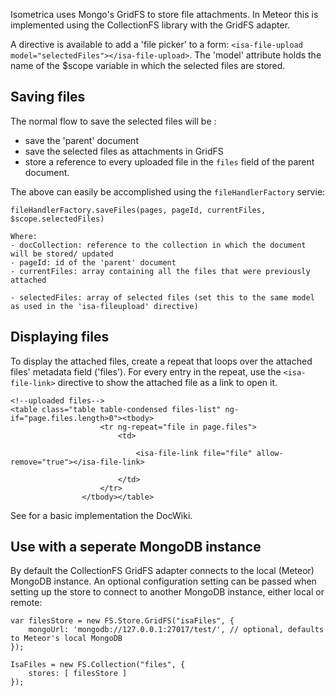 Isometrica uses Mongo's GridFS to store file attachments. In Meteor this is implemented using the CollectionFS library with the GridFS adapter.

A directive is available to add a 'file picker' to a form: `<isa-file-upload model="selectedFiles"></isa-file-upload>`. The 'model' attribute holds the name of the $scope variable in which the selected files are stored.

## Saving files

The normal flow to save the selected files will be :

- save the 'parent' document
- save the selected files as attachments in GridFS
- store a reference to every uploaded file in the `files` field of the parent document.

The above can easily be accomplished using the `fileHandlerFactory` servie:

    fileHandlerFactory.saveFiles(pages, pageId, currentFiles, $scope.selectedFiles)

    Where: 
    - docCollection: reference to the collection in which the document will be stored/ updated
    - pageId: id of the 'parent' document
    - currentFiles: array containing all the files that were previously attached

    - selectedFiles: array of selected files (set this to the same model as used in the 'isa-fileupload' directive)

## Displaying files

To display the attached files, create a repeat that loops over the attached files' metadata field ('files'). For every entry in the repeat, use the `<isa-file-link>` directive to show the attached file as a link to open it. 

    <!--uploaded files-->
    <table class="table table-condensed files-list" ng-if="page.files.length>0"><tbody>
                        <tr ng-repeat="file in page.files">
                            <td>

                                <isa-file-link file="file" allow-remove="true"></isa-file-link>

                            </td>
                        </tr>
                    </tbody></table>

See for a basic implementation the DocWiki.

## Use with a seperate MongoDB instance

By default the CollectionFS GridFS adapter connects to the local (Meteor) MongoDB instance. An optional configuration setting can be passed when setting up the store to connect to another MongoDB instance, either local or remote:

    var filesStore = new FS.Store.GridFS("isaFiles", {
        mongoUrl: 'mongodb://127.0.0.1:27017/test/', // optional, defaults to Meteor's local MongoDB
    });

    IsaFiles = new FS.Collection("files", {
        stores: [ filesStore ]
    });